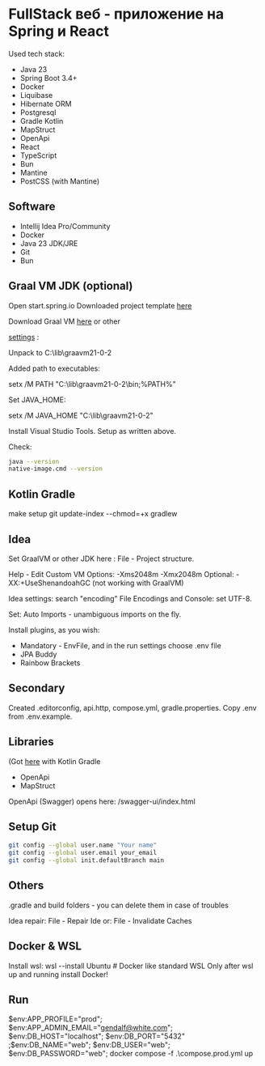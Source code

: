 # FullStack веб - приложение на Spring и React

Used tech stack:

- Java 23
- Spring Boot 3.4+
- Docker
- Liquibase
- Hibernate ORM
- Postgresql
- Gradle Kotlin
- MapStruct
- OpenApi
- React
- TypeScript
- Bun
- Mantine
- PostCSS (with Mantine)

## Software

- Intellij Idea Pro/Community
- Docker
- Java 23 JDK/JRE
- Git
- Bun

## Graal VM JDK (optional)
Open start.spring.io
Downloaded project template
[here](https://start.spring.io/#!type=gradle-project-kotlin&language=java&platformVersion=3.3.2&packaging=jar&jvmVersion=21&groupId=dev&artifactId=web&name=web&description=Web%20project%20with%20Spring%20Boot&packageName=dev.web&dependencies=native,devtools,lombok,configuration-processor,docker-compose,web,thymeleaf,security,oauth2-client,oauth2-resource-server,data-jpa,liquibase,postgresql,validation,mail,actuator,testcontainers,spring-shell)

Download Graal VM [here](https://github.com/graalvm/graalvm-ce-builds/releases) or other

[settings](https://www.graalvm.org/latest/docs/getting-started/windows/) :

Unpack to C:\lib\graavm21-0-2

Added path to executables:

setx /M PATH "C:\lib\graavm21-0-2\bin\;%PATH%"

Set JAVA_HOME:

setx /M JAVA_HOME "C:\lib\graavm21-0-2\"

Install Visual Studio Tools. Setup as written above.

Check:
```bash
java --version
native-image.cmd --version
```

## Kotlin Gradle

make setup
git update-index --chmod=+x gradlew

## Idea

Set GraalVM or other JDK here : File - Project structure.

Help - Edit Custom VM Options:
-Xms2048m
-Xmx2048m
Optional: -XX:+UseShenandoahGC (not working with GraalVM)

Idea settings: search "encoding"
File Encodings and Console: set UTF-8.

Set: Auto Imports - unambiguous imports on the fly.

Install plugins, as you wish:
- Mandatory - EnvFile, and in the run settings choose .env file
- JPA Buddy
- Rainbow Brackets


## Secondary

Created .editorconfig, api.http, compose.yml, gradle.properties.
Copy .env from .env.example.

## Libraries

(Got [here](https://mvnrepository.com/) with Kotlin Gradle
- OpenApi
- MapStruct

OpenApi (Swagger) opens here: /swagger-ui/index.html

## Setup Git

```bash
git config --global user.name "Your name"
git config --global user.email your_email
git config --global init.defaultBranch main
```

## Others
.gradle and build folders - you can delete them in case of troubles

Idea repair:  File - Repair Ide or: File - Invalidate Caches

## Docker & WSL
Install wsl: wsl --install Ubuntu # Docker like standard WSL
Only after wsl up and running install Docker!

## Run
$env:APP_PROFILE="prod"; $env:APP_ADMIN_EMAIL="gendalf@white.com"; $env:DB_HOST="localhost"; $env:DB_PORT="5432" ;$env:DB_NAME="web"; $env:DB_USER="web"; $env:DB_PASSWORD="web"; docker compose -f .\compose.prod.yml up
